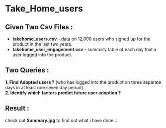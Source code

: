 # Take_Home_users
## Given Two Csv Files  :
- **takehome_users.csv**  -  data on 12,000 users who signed up for the product in the last two years.
- **takehome_user_engagement.csv** - summary table of  each day that a user logged into the product.
## Two Queries  :  
**1. Find Adopted users ?** (who has logged into the product on three separate days in at least one seven­ day period)   
**2. Identify which factors predict future user adoption ?**
## Result :
check out **Summary.jpg** to find out what i have done...
